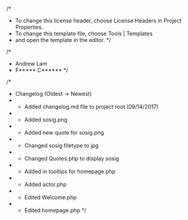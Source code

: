 /* 
 * To change this license header, choose License Headers in Project Properties.
 * To change this template file, choose Tools | Templates
 * and open the template in the editor.
 */

/*
 * Andrew Lam
 * F***** C******
 */

/*
 * Changelog (Oldest -> Newest)
 *  - Added changelog.md file to project root (09/14/2017)
 *  - Added sosig.png
 *  - Added new quote for sosig.png
 *  - Changed sosig filetype to jpg
 *  - Changed Quotes.php to display sosig
 *  - Added in tooltips for homepage.php
 *  - Added actor.php
 *  - Edited Welcome.php
 *  - Edited homepage.php 
 */